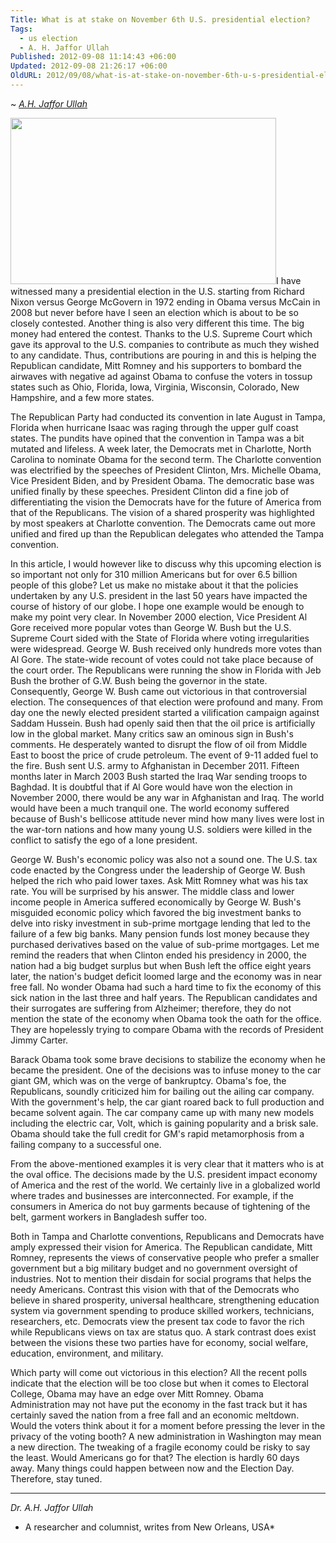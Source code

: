 ```yaml
---
Title: What is at stake on November 6th U.S. presidential election?
Tags:
  - us election
  - A. H. Jaffor Ullah
Published: 2012-09-08 11:14:43 +06:00
Updated: 2012-09-08 21:26:17 +06:00
OldURL: 2012/09/08/what-is-at-stake-on-november-6th-u-s-presidential-election/
---
```


~ *[A.H. Jaffor Ullah](https://gold.mukto-mona.com/Articles/jaffor/index.html)* 

<img src="https://www.theamericandishtv.com/blog/wp-content/uploads/2010/06/Election.jpg" alt="" width="425" height="266" />I have witnessed many a presidential election in the U.S. starting from Richard Nixon versus George McGovern in 1972 ending in Obama versus McCain in 2008 but never before have I seen an election which is about to be so closely contested.  Another thing is also very different this time.  The big money had entered the contest.  Thanks to the U.S. Supreme Court which gave its approval to the U.S. companies to contribute as much they wished to any candidate. Thus, contributions are pouring in and this is helping the Republican candidate, Mitt Romney and his supporters to bombard the airwaves with negative ad against Obama to confuse the voters in tossup states such as Ohio, Florida, Iowa, Virginia, Wisconsin, Colorado, New Hampshire, and a few more states.

The Republican Party had conducted its convention in late August in Tampa, Florida when hurricane Isaac was raging through the upper gulf coast states.  The pundits have opined that the convention in Tampa was a bit mutated and lifeless.  A week later, the Democrats met in Charlotte, North Carolina to nominate Obama for the second term.  The Charlotte convention was electrified by the speeches of President Clinton, Mrs. Michelle Obama, Vice President Biden, and by President Obama.  The democratic base was unified finally by these speeches.  President Clinton did a fine job of differentiating the vision the Democrats have for the future of America from that of the Republicans. The vision of a shared prosperity was highlighted by most speakers at Charlotte convention.  The Democrats came out more unified and fired up than the Republican delegates who attended the Tampa convention.

In this article, I would however like to discuss why this upcoming election is so important not only for 310 million Americans but for over 6.5 billion people of this globe?  Let us make no mistake about it that the policies undertaken by any U.S. president in the last 50 years have impacted the course of history of our globe.  I hope one example would be enough to make my point very clear. In November 2000 election, Vice President Al Gore received more popular votes than George W. Bush but the U.S. Supreme Court sided with the State of Florida where voting irregularities were widespread. George W. Bush received only hundreds more votes than Al Gore.  The state-wide recount of votes could not take place because of the court order. The Republicans were running the show in Florida with Jeb Bush the brother of G.W. Bush being the governor in the state.  Consequently, George W. Bush came out victorious in that controversial election.  The consequences of that election were profound and many.  From day one the newly elected president started a vilification campaign against Saddam Hussein. Bush had openly said then that the oil price is artificially low in the global market.  Many critics saw an ominous sign in Bush's comments.  He desperately wanted to disrupt the flow of oil from Middle East to boost the price of crude petroleum.  The event of 9-11 added fuel to the fire.  Bush sent U.S. army to Afghanistan in December 2011.  Fifteen months later in March 2003 Bush started the Iraq War sending troops to Baghdad. It is doubtful that if Al Gore would have won the election in November 2000, there would be any war in Afghanistan and Iraq.  The world would have been a much tranquil one.  The world economy suffered because of Bush's bellicose attitude never mind how many lives were lost in the war-torn nations and how many young U.S. soldiers were killed in the conflict to satisfy the ego of a lone president.

George W. Bush's economic policy was also not a sound one.  The U.S. tax code enacted by the Congress under the leadership of George W. Bush helped the rich who paid lower taxes.  Ask Mitt Romney what was his tax rate.  You will be surprised by his answer.  The middle class and lower income people in America suffered economically by George W. Bush's misguided economic policy which favored the big investment banks to delve into risky investment in sub-prime mortgage lending that led to the failure of a few big banks. Many pension funds lost money because they purchased derivatives based on the value of sub-prime mortgages. Let me remind the readers that when Clinton ended his presidency in 2000, the nation had a big budget surplus but when Bush left the office eight years later, the nation's budget deficit loomed large and the economy was in near free fall.  No wonder Obama had such a hard time to fix the economy of this sick nation in the last three and half years.  The Republican candidates and their surrogates are suffering from Alzheimer; therefore, they do not mention the state of the economy when Obama took the oath for the office.  They are hopelessly trying to compare Obama with the records of President Jimmy Carter.

Barack Obama took some brave decisions to stabilize the economy when he became the president. One of the decisions was to infuse money to the car giant GM, which was on the verge of bankruptcy.  Obama's foe, the Republicans, soundly criticized him for bailing out the ailing car company.  With the government's help, the car giant roared back to full production and became solvent again.  The car company came up with many new models including the electric car, Volt, which is gaining popularity and a brisk sale.  Obama should take the full credit for GM's rapid metamorphosis from a failing company to a successful one.

From the above-mentioned examples it is very clear that it matters who is at the oval office.  The decisions made by the U.S. president impact economy of America and the rest of the world.  We certainly live in a globalized world where trades and businesses are interconnected.  For example, if the consumers in America do not buy garments because of tightening of the belt, garment workers in Bangladesh suffer too.

Both in Tampa and Charlotte conventions, Republicans and Democrats have amply expressed their vision for America.  The Republican candidate, Mitt Romney, represents the views of conservative people who prefer a smaller government but a big military budget and no government oversight of industries. Not to mention their disdain for social programs that helps the needy Americans. Contrast this vision with that of the Democrats who believe in shared prosperity, universal healthcare, strengthening education system via government spending to produce skilled workers, technicians, researchers, etc.  Democrats view the present tax code to favor the rich while Republicans views on tax are status quo. A stark contrast does exist between the visions these two parties have for economy, social welfare, education, environment, and military.

Which party will come out victorious in this election?  All the recent polls indicate that the election will be too close but when it comes to Electoral College, Obama may have an edge over Mitt Romney.  Obama Administration may not have put the economy in the fast track but it has certainly saved the nation from a free fall and an economic meltdown.  Would the voters think about it for a moment before pressing the lever in the privacy of the voting booth?  A new administration in Washington may mean a new direction. The tweaking of a fragile economy could be risky to say the least.  Would Americans go for that? The election is hardly 60 days away. Many things could happen between now and the Election Day. Therefore, stay tuned.


-----
*Dr. A.H. Jaffor Ullah* 

- A researcher and columnist, writes from New Orleans, USA*
